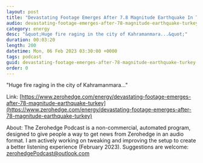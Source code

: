 ```yaml
---
layout: post
title: "Devastating Footage Emerges After 7.8 Magnitude Earthquake In Turkey"
audio: devastating-footage-emerges-after-78-magnitude-earthquake-turkey-0
category: energy
desc: "&quot;Huge fire raging in the city of Kahramanmara...&quot;"
duration: 00:03:20
length: 200
datetime: Mon, 06 Feb 2023 03:30:00 +0000
tags: podcast
guid: devastating-footage-emerges-after-78-magnitude-earthquake-turkey-0
order: 0
---
```

&quot;Huge fire raging in the city of Kahramanmara...&quot;

Link: [https://www.zerohedge.com/energy/devastating-footage-emerges-after-78-magnitude-earthquake-turkey](https://www.zerohedge.com/energy/devastating-footage-emerges-after-78-magnitude-earthquake-turkey)

About: The Zerohedge Podcast is a non-commercial, automated program, designed to give people a way to get news from Zerohedge in an audio format.  I am actively working on tweaking and improving the setup to create a better listening experience (February 2023).  Suggestions are welcome: [zerohedgePodcast@outlook.com](mailto:zerohedgePodcast@outlook.com)